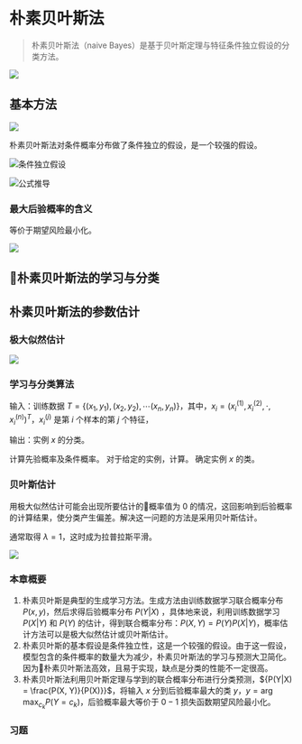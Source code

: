 # 朴素贝叶斯法

> 朴素贝叶斯法（naive Bayes）是基于贝叶斯定理与特征条件独立假设的分类方法。

![](http://ofqm89vhw.bkt.clouddn.com/9a1a0c1e1b72dc54996c447f2ee34423.png)

## 基本方法

![](http://ofqm89vhw.bkt.clouddn.com/be0eaabeb5d729b7dfdf4745f2a7efc1.png)

朴素贝叶斯法对条件概率分布做了条件独立的假设，是一个较强的假设。

![条件独立假设](http://ofqm89vhw.bkt.clouddn.com/b8833717199512a73d9e39f60f4af353.png)

![公式推导](http://ofqm89vhw.bkt.clouddn.com/26f5894071c57e83e72297a784d8455f.png)

### 最大后验概率的含义

等价于期望风险最小化。

![](http://ofqm89vhw.bkt.clouddn.com/4d402ee0bd8f22472b12a3e512e5ef64.png)

## 朴素贝叶斯法的学习与分类

## 朴素贝叶斯法的参数估计

### 极大似然估计

![](http://ofqm89vhw.bkt.clouddn.com/1def46d88b94835b7919f39ca56355dd.png)

### 学习与分类算法

输入：训练数据 ${T = \{(x_1, y_1), (x_2, y_2), \cdots (x_n, y_n)}\}$，其中，${x_i = (x_i^{(1)}, x_i^{(2)}, \cdot, x_i^{(n)})^T}$，${x_i^{(j)}}$ 是第 ${i}$ 个样本的第 ${j}$ 个特征，

输出：实例 ${x}$ 的分类。

计算先验概率及条件概率。
对于给定的实例，计算。
确定实例 ${x}$ 的类。

### 贝叶斯估计

用极大似然估计可能会出现所要估计的概率值为 ${0}$ 的情况，这回影响到后验概率的计算结果，使分类产生偏差。解决这一问题的方法是采用贝叶斯估计。

通常取得 ${\lambda = 1}$，这时成为拉普拉斯平滑。

![](http://ofqm89vhw.bkt.clouddn.com/0fd281538f1c05a55549ecd66a6af84d.png)

### 本章概要

1. 朴素贝叶斯是典型的生成学习方法。生成方法由训练数据学习联合概率分布 ${P(x, y)}$，然后求得后验概率分布 ${P(Y|X)}$ ，具体地来说，利用训练数据学习 ${P(X|Y)}$ 和 ${P(Y)}$ 的估计，得到联合概率分布：${P(X, Y) = P(Y) P(X|Y)}$，概率估计方法可以是极大似然估计或贝叶斯估计。
1. 朴素贝叶斯的基本假设是条件独立性，这是一个较强的假设。由于这一假设，模型包含的条件概率的数量大为减少，朴素贝叶斯法的学习与预测大卫简化。因为朴素贝叶斯法高效，且易于实现，缺点是分类的性能不一定很高。
2. 朴素贝叶斯法利用贝叶斯定理与学到的联合概率分布进行分类预测，${P(Y|X) = \frac{P(X, Y)}{P(X)}}$，将输入 ${x}$ 分到后验概率最大的类 ${y}$，${y = \arg \max_{c_k} P(Y = c_k)}$，后验概率最大等价于 ${0-1}$ 损失函数期望风险最小化。

### 习题